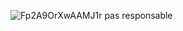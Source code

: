 ![Fp2A9OrXwAAMJ1r](https://user-images.githubusercontent.com/126325785/236633169-bd1eb0c8-74b2-4b68-b249-9ff9f07ef72d.jpeg)
pas responsable
